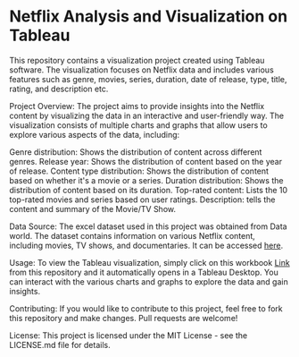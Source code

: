 # Netflix Analysis and Visualization on Tableau
This repository contains a visualization project created using Tableau software. The visualization focuses on Netflix data and includes various features such as genre, movies, series, duration, date of release, type, title, rating, and description etc.

Project Overview:
The project aims to provide insights into the Netflix content by visualizing the data in an interactive and user-friendly way. The visualization consists of multiple charts and graphs that allow users to explore various aspects of the data, including:

Genre distribution: Shows the distribution of content across different genres.
Release year: Shows the distribution of content based on the year of release.
Content type distribution: Shows the distribution of content based on whether it's a movie or a series.
Duration distribution: Shows the distribution of content based on its duration.
Top-rated content: Lists the 10 top-rated movies and series based on user ratings.
Description: tells the content and summary of the Movie/TV Show.

Data Source: The excel dataset used in this project was obtained from Data world. The dataset contains information on various Netflix content, including movies, TV shows, and documentaries. It can be accessed [here]().

Usage:
To view the Tableau visualization, simply click on this workbook [Link](https://public.tableau.com/app/profile/joyce.ejezie/viz/NETFLIXANALYSIS_16807908010270/NETFLIX)
from this repository and it automatically opens in  a Tableau Desktop. You can interact with the various charts and graphs to explore the data and gain insights.


Contributing:
If you would like to contribute to this project, feel free to fork this repository and make changes. Pull requests are welcome!

License:
This project is licensed under the MIT License - see the LICENSE.md file for details.




